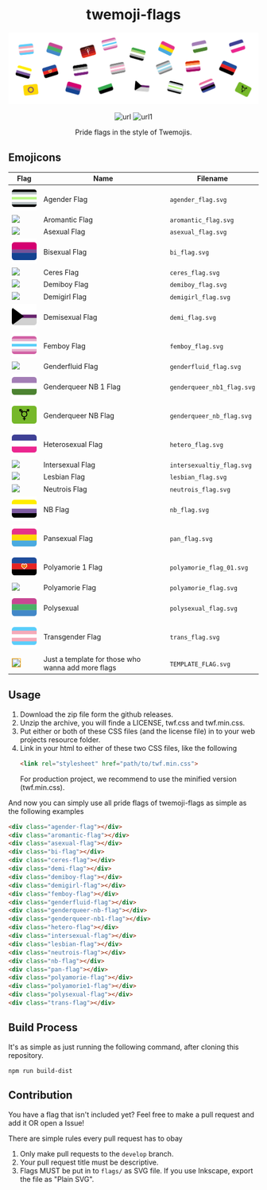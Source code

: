 <div align="center">

# twemoji-flags

<img src=".github/header_img.svg">

![url](https://img.shields.io/badge/current%20flag%20count-21-blue)
![url1](https://img.shields.io/github/last-commit/NikiNikOfficially/twemoji-flags)

Pride flags in the style of Twemojis.
</div>

## Emojicons
| Flag | Name | Filename |
|------|------|----------|
| <img width="64" src="./flags/agender_flag.svg" />                  | Agender Flag          | `agender_flag.svg` |
| <img width="64" src="./flags/aromantic_flag.svg" />                | Aromantic Flag        | `aromantic_flag.svg` |
| <img width="64" src="./flags/asexual_flag.svg" />                  | Asexual Flag          | `asexual_flag.svg` |
| <img width="64" src="./flags/bi_flag.svg" />                 | Bisexual Flag         | `bi_flag.svg` |
| <img width="64" src="./flags/ceres_flag.svg" />                    | Ceres Flag            | `ceres_flag.svg` |
| <img width="64" src="./flags/demiboy_flag.svg" />                  | Demiboy Flag          | `demiboy_flag.svg` |
| <img width="64" src="./flags/demigirl_flag.svg" />                 | Demigirl Flag         | `demigirl_flag.svg` |
| <img width="64" src="./flags/demi_flag.svg" />               | Demisexual Flag       | `demi_flag.svg` |
| <img width="64" src="./flags/femboy_flag.svg"> | Femboy Flag | `femboy_flag.svg` |
| <img width="64" src="./flags/genderfluid_flag.svg" />              | Genderfluid Flag      | `genderfluid_flag.svg` |
| <img width="64" src="./flags/genderqueer_nb1_flag.svg" /> | Genderqueer NB 1 Flag | `genderqueer_nb1_flag.svg` |
| <img width="64" src="./flags/genderqueer_nb_flag.svg" />    | Genderqueer NB Flag   | `genderqueer_nb_flag.svg` |
| <img width="64" src="./flags/hetero_flag.svg" />  | Heterosexual Flag     | `hetero_flag.svg` |
| <img width="64" src="./flags/intersexualtiy_flag.svg" />           | Intersexual Flag      | `intersexualtiy_flag.svg` |
| <img width="64" src="./flags/lesbian_flag.svg" />                  | Lesbian Flag          | `lesbian_flag.svg` |
| <img width="64" src="./flags/neutrois_flag.svg" />                 | Neutrois Flag         | `neutrois_flag.svg` |
| <img width="64" src="./flags/nb_flag.svg" />                | NB Flag               | `nb_flag.svg` |
| <img width="64" src="./flags/pan_flag.svg" />               | Pansexual Flag        | `pan_flag.svg` |
| <img width="64" src="./flags/polyamorie1_flag.svg" />            | Polyamorie 1 Flag     | `polyamorie_flag_01.svg` |
| <img width="64" src="./flags/polyamorie_flag.svg" />               | Polyamorie Flag       | `polyamorie_flag.svg` |
| <img width="64" src="./flags/polysexual_flag.svg" />              | Polysexual            | `polysexual_flag.svg` |
| <img width="64" src="./flags/trans_flag.svg" />              | Transgender Flag      | `trans_flag.svg` |
||||
| <img width="64" src="./flags/TEMPLATE_FLAG.svg" style="border: 1px solid orange;" /> | Just a template for those who wanna add more flags | `TEMPLATE_FLAG.svg` |

<!-- Work time: 1 h 14 min, 22.02.2021 -->

## Usage
1. Download the zip file form the github releases.
2. Unzip the archive, you will finde a LICENSE, twf.css and twf.min.css.
3. Put either or both of these CSS files (and the license file) in to your web projects resource folder.
4. Link in your html to either of these two CSS files, like the following
    ```html
    <link rel="stylesheet" href="path/to/twf.min.css">
    ```
    For production project, we recommend to use the minified version (twf.min.css).

And now you can simply use all pride flags of twemoji-flags as simple as the following examples
```html
<div class="agender-flag"></div>
<div class="aromantic-flag"></div>
<div class="asexual-flag"></div>
<div class="bi-flag"></div>
<div class="ceres-flag"></div>
<div class="demi-flag"></div>
<div class="demiboy-flag"></div>
<div class="demigirl-flag"></div>
<div class="femboy-flag"></div>
<div class="genderfluid-flag"></div>
<div class="genderqueer-nb-flag"></div>
<div class="genderqueer-nb1-flag"></div>
<div class="hetero-flag"></div>
<div class="intersexual-flag"></div>
<div class="lesbian-flag"></div>
<div class="neutrois-flag"></div>
<div class="nb-flag"></div>
<div class="pan-flag"></div>
<div class="polyamorie-flag"></div>
<div class="polyamorie1-flag"></div>
<div class="polysexual-flag"></div>
<div class="trans-flag"></div>
```

## Build Process
It's as simple as just running the following command, after cloning this
repository.
```
npm run build-dist
```

## Contribution
You have a flag that isn't included yet? Feel free to make a pull request and add it OR open a Issue!

There are simple rules every pull request has to obay

1. Only make pull requests to the `develop` branch.
2. Your pull request title must be descriptive.
3. Flags MUST be put in to `flags/` as SVG file. If you use Inkscape, export the file as "Plain SVG".
